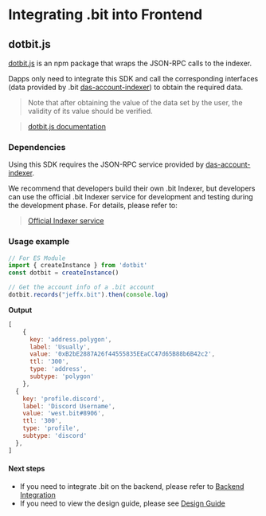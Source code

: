 # Integrating .bit into Frontend

## dotbit.js
[dotbit.js](https://github.com/dotbitHQ/dotbit.js) is an npm package that wraps the JSON-RPC calls to the indexer.

Dapps only need to integrate this SDK and call the corresponding interfaces (data provided by .bit [das-account-indexer](./integration-backend.md#das-account-indexer)) to obtain the required data.

> Note that after obtaining the value of the data set by the user, the validity of its value should be verified.

> [dotbit.js documentation](https://github.com/dotbitHQ/dotbit.js)

### Dependencies
Using this SDK requires the JSON-RPC service provided by [das-account-indexer](./integration-backend.md).

We recommend that developers build their own .bit Indexer, but developers can use the official .bit Indexer service for development and testing during the development phase. For details, please refer to:
> [Official Indexer service](./integration-backend.md#official-indexer-service)

### Usage example

```javascript
// For ES Module
import { createInstance } from 'dotbit'
const dotbit = createInstance()

// Get the account info of a .bit account
dotbit.records("jeffx.bit").then(console.log)
```

**Output**
```js
[
    {
      key: 'address.polygon',
      label: 'Usually',
      value: '0xB2bE2887A26f44555835EEaCC47d65B88b6B42c2',
      ttl: '300',
      type: 'address',
      subtype: 'polygon'
    },
  {
    key: 'profile.discord',
    label: 'Discord Username',
    value: 'west.bit#8906',
    ttl: '300',
    type: 'profile',
    subtype: 'discord'
  },
]
```

#### Next steps
- If you need to integrate .bit on the backend, please refer to [Backend Integration](./integration-backend.md)
- If you need to view the design guide, please see [Design Guide](./design-guide.md)